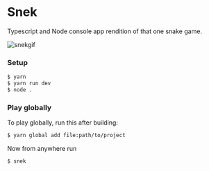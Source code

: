 # Snek

Typescript and Node console app rendition of that one snake game.

![snekgif](https://user-images.githubusercontent.com/7772012/66251183-b2bb4600-e723-11e9-95ba-52a0377b860a.gif)

### Setup

```bash
$ yarn
$ yarn run dev
$ node .
```

### Play globally

To play globally, run this after building:

```bash
$ yarn global add file:path/to/project
```

Now from anywhere run

```bash
$ snek
```
